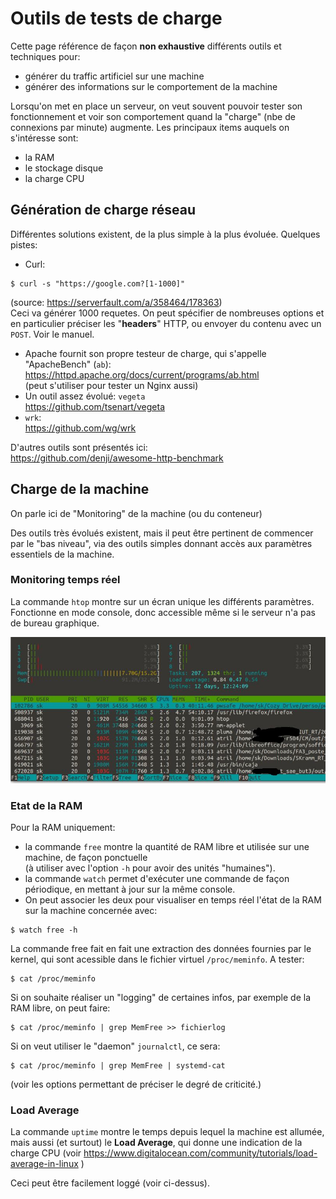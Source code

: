 # Outils de tests de charge

Cette page référence de façon **non exhaustive** différents outils et techniques pour:

- générer du traffic artificiel sur une machine
- générer des informations sur le comportement de la machine 

Lorsqu'on met en place un serveur, on veut souvent pouvoir tester son fonctionnement et voir son comportement quand la "charge"
(nbe de connexions par minute) augmente.
Les principaux items auquels on s'intéresse sont:
- la RAM
- le stockage disque
- la charge CPU

## Génération de charge réseau
Différentes solutions existent, de la plus simple à la plus évoluée.
Quelques pistes:

- Curl:
```
$ curl -s "https://google.com?[1-1000]"
```
(source: https://serverfault.com/a/358464/178363)  
Ceci va générer 1000 requetes.
On peut spécifier de nombreuses options et en particulier préciser les "__headers__" HTTP, ou envoyer du contenu avec un `POST`.
Voir le manuel.
- Apache fournit son propre testeur de charge, qui s'appelle "ApacheBench" (`ab`):  
https://httpd.apache.org/docs/current/programs/ab.html  
(peut s'utiliser pour tester un Nginx aussi)
- Un outil assez évolué: `vegeta`  
https://github.com/tsenart/vegeta
- `wrk`:  
https://github.com/wg/wrk

D'autres outils sont présentés ici:  
https://github.com/denji/awesome-http-benchmark


## Charge de la machine

On parle ici de "Monitoring" de la machine (ou du conteneur)

Des outils très évolués existent, mais il peut être pertinent de commencer par le "bas niveau", via des outils simples donnant accès aux paramètres essentiels de la machine.


### Monitoring temps réel
La commande `htop` montre sur un écran unique les différents paramètres.
Fonctionne en mode console, donc accessible même si le serveur n'a pas de bureau graphique.

[![htop](htop_800.jpg)](https://fr.wikipedia.org/wiki/Htop)


### Etat de la RAM

Pour la RAM uniquement:
- la commande `free` montre la quantité de RAM libre et utilisée sur une machine, de façon ponctuelle  
(à utiliser avec l'option `-h` pour avoir des unités "humaines").  
- la commande `watch` permet d'exécuter une commande de façon périodique, en mettant à jour sur la même console.
- On peut associer les deux pour visualiser en temps réel l'état de la RAM sur la machine concernée avec:
```
$ watch free -h
```

La commande free fait en fait une extraction des données fournies par le kernel, qui sont acessible dans le fichier virtuel
`/proc/meminfo`.
A tester:
```
$ cat /proc/meminfo
```

Si on souhaite réaliser un "logging" de certaines infos, par exemple de la RAM libre, on peut faire:
```
$ cat /proc/meminfo | grep MemFree >> fichierlog
```

Si on veut utiliser le "daemon" `journalctl`, ce sera:
```
$ cat /proc/meminfo | grep MemFree | systemd-cat
```
(voir les options permettant de préciser le degré de criticité.)



### __Load Average__
La commande `uptime` montre le temps depuis lequel la machine est allumée, mais aussi (et surtout) le **Load Average**, qui donne une indication de la charge CPU
(voir https://www.digitalocean.com/community/tutorials/load-average-in-linux )

Ceci peut être facilement loggé (voir ci-dessus).





